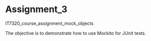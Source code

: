 # Assignment_3
IT7320_course_assignment_mock_objects

The objective is to demonstrate how to use Mockito for JUnit tests.
